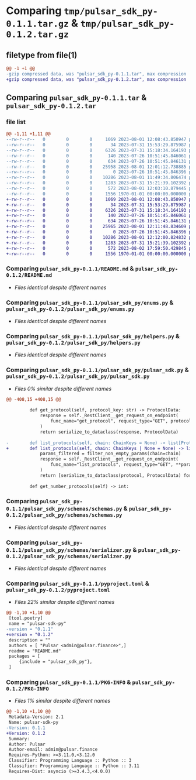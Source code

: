 # Comparing `tmp/pulsar_sdk_py-0.1.1.tar.gz` & `tmp/pulsar_sdk_py-0.1.2.tar.gz`

## filetype from file(1)

```diff
@@ -1 +1 @@
-gzip compressed data, was "pulsar_sdk_py-0.1.1.tar", max compression
+gzip compressed data, was "pulsar_sdk_py-0.1.2.tar", max compression
```

## Comparing `pulsar_sdk_py-0.1.1.tar` & `pulsar_sdk_py-0.1.2.tar`

### file list

```diff
@@ -1,11 +1,11 @@
--rw-r--r--   0        0        0     1069 2023-08-01 12:08:43.850947 pulsar_sdk_py-0.1.1/README.md
--rw-r--r--   0        0        0       34 2023-07-31 15:53:29.875987 pulsar_sdk_py-0.1.1/pulsar_sdk_py/__init__.py
--rw-r--r--   0        0        0     6326 2023-07-31 15:18:34.164193 pulsar_sdk_py-0.1.1/pulsar_sdk_py/enums.py
--rw-r--r--   0        0        0      140 2023-07-26 10:51:45.846061 pulsar_sdk_py-0.1.1/pulsar_sdk_py/exceptions.py
--rw-r--r--   0        0        0      634 2023-07-26 10:51:45.846131 pulsar_sdk_py-0.1.1/pulsar_sdk_py/helpers.py
--rw-r--r--   0        0        0    25958 2023-08-01 12:01:12.738885 pulsar_sdk_py-0.1.1/pulsar_sdk_py/pulsar_sdk.py
--rw-r--r--   0        0        0        0 2023-07-26 10:51:45.846396 pulsar_sdk_py-0.1.1/pulsar_sdk_py/schemas/__init__.py
--rw-r--r--   0        0        0    10286 2023-08-01 11:49:34.806474 pulsar_sdk_py-0.1.1/pulsar_sdk_py/schemas/schemas.py
--rw-r--r--   0        0        0     1283 2023-07-31 15:21:39.102392 pulsar_sdk_py-0.1.1/pulsar_sdk_py/schemas/serializer.py
--rw-r--r--   0        0        0      572 2023-08-01 12:03:10.879445 pulsar_sdk_py-0.1.1/pyproject.toml
--rw-r--r--   0        0        0     1556 1970-01-01 00:00:00.000000 pulsar_sdk_py-0.1.1/PKG-INFO
+-rw-r--r--   0        0        0     1069 2023-08-01 12:08:43.850947 pulsar_sdk_py-0.1.2/README.md
+-rw-r--r--   0        0        0       34 2023-07-31 15:53:29.875987 pulsar_sdk_py-0.1.2/pulsar_sdk_py/__init__.py
+-rw-r--r--   0        0        0     6326 2023-07-31 15:18:34.164193 pulsar_sdk_py-0.1.2/pulsar_sdk_py/enums.py
+-rw-r--r--   0        0        0      140 2023-07-26 10:51:45.846061 pulsar_sdk_py-0.1.2/pulsar_sdk_py/exceptions.py
+-rw-r--r--   0        0        0      634 2023-07-26 10:51:45.846131 pulsar_sdk_py-0.1.2/pulsar_sdk_py/helpers.py
+-rw-r--r--   0        0        0    25965 2023-08-01 12:11:48.834609 pulsar_sdk_py-0.1.2/pulsar_sdk_py/pulsar_sdk.py
+-rw-r--r--   0        0        0        0 2023-07-26 10:51:45.846396 pulsar_sdk_py-0.1.2/pulsar_sdk_py/schemas/__init__.py
+-rw-r--r--   0        0        0    10286 2023-08-01 12:12:00.824832 pulsar_sdk_py-0.1.2/pulsar_sdk_py/schemas/schemas.py
+-rw-r--r--   0        0        0     1283 2023-07-31 15:21:39.102392 pulsar_sdk_py-0.1.2/pulsar_sdk_py/schemas/serializer.py
+-rw-r--r--   0        0        0      572 2023-08-02 17:59:50.429845 pulsar_sdk_py-0.1.2/pyproject.toml
+-rw-r--r--   0        0        0     1556 1970-01-01 00:00:00.000000 pulsar_sdk_py-0.1.2/PKG-INFO
```

### Comparing `pulsar_sdk_py-0.1.1/README.md` & `pulsar_sdk_py-0.1.2/README.md`

 * *Files identical despite different names*

### Comparing `pulsar_sdk_py-0.1.1/pulsar_sdk_py/enums.py` & `pulsar_sdk_py-0.1.2/pulsar_sdk_py/enums.py`

 * *Files identical despite different names*

### Comparing `pulsar_sdk_py-0.1.1/pulsar_sdk_py/helpers.py` & `pulsar_sdk_py-0.1.2/pulsar_sdk_py/helpers.py`

 * *Files identical despite different names*

### Comparing `pulsar_sdk_py-0.1.1/pulsar_sdk_py/pulsar_sdk.py` & `pulsar_sdk_py-0.1.2/pulsar_sdk_py/pulsar_sdk.py`

 * *Files 0% similar despite different names*

```diff
@@ -408,15 +408,15 @@
 
         def get_protocol(self, protocol_key: str) -> ProtocolData:
             response = self._RestClient__get_request_on_endpoint(
                 func_name="get_protocol", request_type="GET", protocol_key=protocol_key
             )
             return serialize_to_dataclass(response, ProtocolData)
 
-        def list_protocols(self, chain: ChainKeys = None) -> list[ProtocolData]:
+        def list_protocols(self, chain: ChainKeys | None = None) -> list[ProtocolData]:
             params_filtered = filter_non_empty_params(chain=chain)
             response = self._RestClient__get_request_on_endpoint(
                 func_name="list_protocols", request_type="GET", **params_filtered
             )
             return [serialize_to_dataclass(protocol, ProtocolData) for protocol in response]
 
         def get_number_protocols(self) -> int:
```

### Comparing `pulsar_sdk_py-0.1.1/pulsar_sdk_py/schemas/schemas.py` & `pulsar_sdk_py-0.1.2/pulsar_sdk_py/schemas/schemas.py`

 * *Files identical despite different names*

### Comparing `pulsar_sdk_py-0.1.1/pulsar_sdk_py/schemas/serializer.py` & `pulsar_sdk_py-0.1.2/pulsar_sdk_py/schemas/serializer.py`

 * *Files identical despite different names*

### Comparing `pulsar_sdk_py-0.1.1/pyproject.toml` & `pulsar_sdk_py-0.1.2/pyproject.toml`

 * *Files 22% similar despite different names*

```diff
@@ -1,10 +1,10 @@
 [tool.poetry]
 name = "pulsar-sdk-py"
-version = "0.1.1"
+version = "0.1.2"
 description = ""
 authors = [ "Pulsar <admin@pulsar.finance>",]
 readme = "README.md"
 packages = [
     {include = "pulsar_sdk_py"},
 ]
```

### Comparing `pulsar_sdk_py-0.1.1/PKG-INFO` & `pulsar_sdk_py-0.1.2/PKG-INFO`

 * *Files 1% similar despite different names*

```diff
@@ -1,10 +1,10 @@
 Metadata-Version: 2.1
 Name: pulsar-sdk-py
-Version: 0.1.1
+Version: 0.1.2
 Summary: 
 Author: Pulsar
 Author-email: admin@pulsar.finance
 Requires-Python: >=3.11.0,<3.12.0
 Classifier: Programming Language :: Python :: 3
 Classifier: Programming Language :: Python :: 3.11
 Requires-Dist: asyncio (>=3.4.3,<4.0.0)
```

